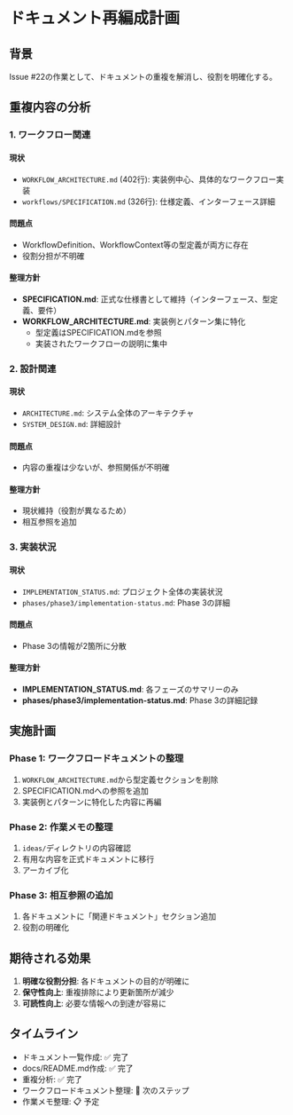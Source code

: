 # ドキュメント再編成計画

## 背景

Issue #22の作業として、ドキュメントの重複を解消し、役割を明確化する。

## 重複内容の分析

### 1. ワークフロー関連

#### 現状

- `WORKFLOW_ARCHITECTURE.md` (402行): 実装例中心、具体的なワークフロー実装
- `workflows/SPECIFICATION.md` (326行): 仕様定義、インターフェース詳細

#### 問題点

- WorkflowDefinition、WorkflowContext等の型定義が両方に存在
- 役割分担が不明確

#### 整理方針

- **SPECIFICATION.md**: 正式な仕様書として維持（インターフェース、型定義、要件）
- **WORKFLOW_ARCHITECTURE.md**: 実装例とパターン集に特化
  - 型定義はSPECIFICATION.mdを参照
  - 実装されたワークフローの説明に集中

### 2. 設計関連

#### 現状

- `ARCHITECTURE.md`: システム全体のアーキテクチャ
- `SYSTEM_DESIGN.md`: 詳細設計

#### 問題点

- 内容の重複は少ないが、参照関係が不明確

#### 整理方針

- 現状維持（役割が異なるため）
- 相互参照を追加

### 3. 実装状況

#### 現状

- `IMPLEMENTATION_STATUS.md`: プロジェクト全体の実装状況
- `phases/phase3/implementation-status.md`: Phase 3の詳細

#### 問題点

- Phase 3の情報が2箇所に分散

#### 整理方針

- **IMPLEMENTATION_STATUS.md**: 各フェーズのサマリーのみ
- **phases/phase3/implementation-status.md**: Phase 3の詳細記録

## 実施計画

### Phase 1: ワークフロードキュメントの整理

1. `WORKFLOW_ARCHITECTURE.md`から型定義セクションを削除
2. SPECIFICATION.mdへの参照を追加
3. 実装例とパターンに特化した内容に再編

### Phase 2: 作業メモの整理

1. `ideas/`ディレクトリの内容確認
2. 有用な内容を正式ドキュメントに移行
3. アーカイブ化

### Phase 3: 相互参照の追加

1. 各ドキュメントに「関連ドキュメント」セクション追加
2. 役割の明確化

## 期待される効果

1. **明確な役割分担**: 各ドキュメントの目的が明確に
2. **保守性向上**: 重複排除により更新箇所が減少
3. **可読性向上**: 必要な情報への到達が容易に

## タイムライン

- ドキュメント一覧作成: ✅ 完了
- docs/README.md作成: ✅ 完了
- 重複分析: ✅ 完了
- ワークフロードキュメント整理: 🔄 次のステップ
- 作業メモ整理: 📋 予定
